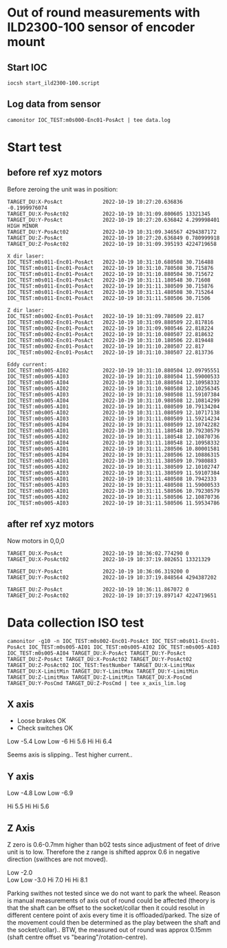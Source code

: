 # Out of round measurements with ILD2300-100 sensor of encoder mount

## Start IOC
```
iocsh start_ild2300-100.script
```

## Log data from sensor
```
camonitor IOC_TEST:m0s000-Enc01-PosAct | tee data.log
```

# Start test

## before ref xyz motors

Before zeroing the unit was in position:
```
TARGET_DU:X-PosAct             2022-10-19 10:27:20.636836 -0.1999976074  
TARGET_DU:X-PosAct02           2022-10-19 10:31:09.800605 13321345  
TARGET_DU:Y-PosAct             2022-10-19 10:27:20.636842 4.299998401 HIGH MINOR
TARGET_DU:Y-PosAct02           2022-10-19 10:31:09.346567 4294387172  
TARGET_DU:Z-PosAct             2022-10-19 10:27:20.636849 0.780999918  
TARGET_DU:Z-PosAct02           2022-10-19 10:31:09.395193 4224719658

X dir laser:
IOC_TEST:m0s011-Enc01-PosAct   2022-10-19 10:31:10.680508 30.716488  
IOC_TEST:m0s011-Enc01-PosAct   2022-10-19 10:31:10.780508 30.715876  
IOC_TEST:m0s011-Enc01-PosAct   2022-10-19 10:31:10.880504 30.715672  
IOC_TEST:m0s011-Enc01-PosAct   2022-10-19 10:31:11.180548 30.71608  
IOC_TEST:m0s011-Enc01-PosAct   2022-10-19 10:31:11.380509 30.715876  
IOC_TEST:m0s011-Enc01-PosAct   2022-10-19 10:31:11.480508 30.715264  
IOC_TEST:m0s011-Enc01-PosAct   2022-10-19 10:31:11.580506 30.71506 

Z dir laser:
IOC_TEST:m0s002-Enc01-PosAct   2022-10-19 10:31:09.780509 22.817  
IOC_TEST:m0s002-Enc01-PosAct   2022-10-19 10:31:09.880509 22.817816  
IOC_TEST:m0s002-Enc01-PosAct   2022-10-19 10:31:09.980546 22.818224  
IOC_TEST:m0s002-Enc01-PosAct   2022-10-19 10:31:10.080507 22.818632  
IOC_TEST:m0s002-Enc01-PosAct   2022-10-19 10:31:10.180506 22.819448  
IOC_TEST:m0s002-Enc01-PosAct   2022-10-19 10:31:10.280507 22.817  
IOC_TEST:m0s002-Enc01-PosAct   2022-10-19 10:31:10.380507 22.813736  

Eddy current:
IOC_TEST:m0s005-AI02           2022-10-19 10:31:10.880504 12.09795551  
IOC_TEST:m0s005-AI03           2022-10-19 10:31:10.880504 11.59000533  
IOC_TEST:m0s005-AI04           2022-10-19 10:31:10.880504 12.10958332  
IOC_TEST:m0s005-AI02           2022-10-19 10:31:10.980508 12.10256345  
IOC_TEST:m0s005-AI03           2022-10-19 10:31:10.980508 11.59107384  
IOC_TEST:m0s005-AI04           2022-10-19 10:31:10.980508 12.10814299  
IOC_TEST:m0s005-AI01           2022-10-19 10:31:11.080509 10.79134204  
IOC_TEST:m0s005-AI02           2022-10-19 10:31:11.080509 12.10717138  
IOC_TEST:m0s005-AI03           2022-10-19 10:31:11.080509 11.59214234  
IOC_TEST:m0s005-AI04           2022-10-19 10:31:11.080509 12.10742282  
IOC_TEST:m0s005-AI01           2022-10-19 10:31:11.180548 10.79230579  
IOC_TEST:m0s005-AI02           2022-10-19 10:31:11.180548 12.10870736  
IOC_TEST:m0s005-AI04           2022-10-19 10:31:11.180548 12.10958332  
IOC_TEST:m0s005-AI01           2022-10-19 10:31:11.280506 10.80001581  
IOC_TEST:m0s005-AI04           2022-10-19 10:31:11.280506 12.10886315  
IOC_TEST:m0s005-AI01           2022-10-19 10:31:11.380509 10.7980883  
IOC_TEST:m0s005-AI02           2022-10-19 10:31:11.380509 12.10102747  
IOC_TEST:m0s005-AI03           2022-10-19 10:31:11.380509 11.59107384  
IOC_TEST:m0s005-AI01           2022-10-19 10:31:11.480508 10.7942333  
IOC_TEST:m0s005-AI03           2022-10-19 10:31:11.480508 11.59000533  
IOC_TEST:m0s005-AI01           2022-10-19 10:31:11.580506 10.79230579  
IOC_TEST:m0s005-AI02           2022-10-19 10:31:11.580506 12.10870736  
IOC_TEST:m0s005-AI03           2022-10-19 10:31:11.580506 11.59534786 
```
## after ref xyz motors

Now motors in 0,0,0
```
TARGET_DU:X-PosAct             2022-10-19 10:36:02.774290 0  
TARGET_DU:X-PosAct02           2022-10-19 10:37:19.802651 13321329

TARGET_DU:Y-PosAct             2022-10-19 10:36:06.319200 0  
TARGET_DU:Y-PosAct02           2022-10-19 10:37:19.848564 4294387202

TARGET_DU:Z-PosAct             2022-10-19 10:36:11.867072 0  
TARGET_DU:Z-PosAct02           2022-10-19 10:37:19.897147 4224719651
```
# Data collection ISO test

```
camonitor -g10 -n IOC_TEST:m0s002-Enc01-PosAct IOC_TEST:m0s011-Enc01-PosAct IOC_TEST:m0s005-AI01 IOC_TEST:m0s005-AI02 IOC_TEST:m0s005-AI03 IOC_TEST:m0s005-AI04 TARGET_DU:X-PosAct TARGET_DU:Y-PosAct TARGET_DU:Z-PosAct TARGET_DU:X-PosAct02 TARGET_DU:Y-PosAct02 TARGET_DU:Z-PosAct02 IOC_TEST:TestNumber TARGET_DU:X-LimitMax TARGET_DU:X-LimitMin TARGET_DU:Y-LimitMax TARGET_DU:Y-LimitMin TARGET_DU:Z-LimitMax TARGET_DU:Z-LimitMin TARGET_DU:X-PosCmd TARGET_DU:Y-PosCmd TARGET_DU:Z-PosCmd | tee x_axis_lim.log
```

## X axis

* Loose brakes  OK
* Check switches OK

Low -5.4
Low Low -6
Hi  5.6
Hi Hi 6.4

Seems axis is slipping.. Test higher current..

## Y axis

Low -4.8
Low Low -6.9

Hi  5.5
Hi Hi 5.6

## Z Axis

Z zero is 0.6-0.7mm higher than b02 tests since adjustment of feet of drive unit is to low. Therefore the z range is shifted approx 0.6 in negative direction (swithces are not moved).

Low     -2.0  
Low Low -3.0
Hi       7.0
Hi Hi    8.1

Parking swithes not tested since we do not want to park the wheel. Reason is manual measurements of axis out of round could be affected (theory is that the shaft can be offset to the socket/collar then it could resolut in different centere point of axis every time it is offloaded/parked. The size of the movement could then be determined as the play between the shaft and the socket/collar)..
BTW, the measured out of round was approx 0.15mm (shaft centre offset vs "bearing"/rotation-centre).
